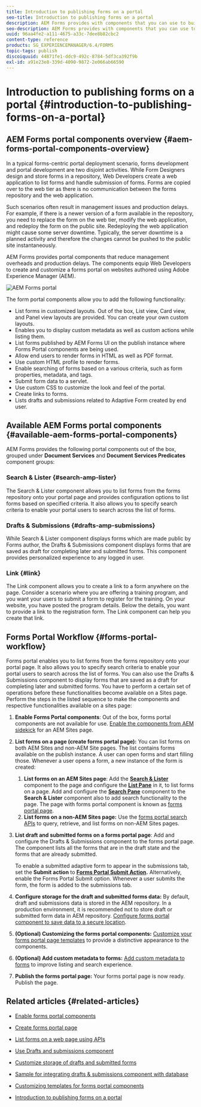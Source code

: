 ```yaml
---
title: Introduction to publishing forms on a portal
seo-title: Introduction to publishing forms on a portal
description: AEM Forms provides with components that you can use to build your forms portal. This articles introduces you to the available forms portal components.
seo-description: AEM Forms provides with components that you can use to build your forms portal. This articles introduces you to the available forms portal components.
uuid: 96aa4fe2-a111-4675-a33c-7dee8b82cbc2
content-type: reference
products: SG_EXPERIENCEMANAGER/6.4/FORMS
topic-tags: publish
discoiquuid: 44871fe1-ddc9-492c-8784-5df3ca392f9b
exl-id: a91e23e8-339d-4090-9872-2e066ab66590
---
```

# Introduction to publishing forms on a portal {#introduction-to-publishing-forms-on-a-portal}

## AEM Forms portal components overview {#aem-forms-portal-components-overview}

In a typical forms-centric portal deployment scenario, forms development and portal development are two disjoint activities. While Form Designers design and store forms in a repository, Web Developers create a web application to list forms and handle submission of forms. Forms are copied over to the web tier as there is no communication between the forms repository and the web application.

Such scenarios often result in management issues and production delays. For example, if there is a newer version of a form available in the repository, you need to replace the form on the web tier, modify the web application, and redeploy the form on the public site. Redeploying the web application might cause some server downtime. Typically, the server downtime is a planned activity and therefore the changes cannot be pushed to the public site instantaneously.

AEM Forms provides portal components that reduce management overheads and production delays. The components equip Web Developers to create and customize a forms portal on websites authored using Adobe Experience Manager (AEM).

![AEM Forms portal](assets/aem-forms-portal.png)

The form portal components allow you to add the following functionality:

* List forms in customized layouts. Out of the box, List view, Card view, and Panel view layouts are provided. You can create your own custom layouts.
* Enables you to display custom metadata as well as custom actions while listing them.
* List forms published by AEM Forms UI on the publish instance where Forms Portal components are being used.
* Allow end users to render forms in HTML as well as PDF format.  
* Use custom HTML profile to render forms.
* Enable searching of forms based on a various criteria, such as form properties, metadata, and tags.  
* Submit form data to a servlet.  
* Use custom CSS to customize the look and feel of the portal.  
* Create links to forms.  
* Lists drafts and submissions related to Adaptive Form created by end user.

## Available AEM Forms portal components {#available-aem-forms-portal-components}

AEM Forms provides the following portal components out of the box, grouped under **Document Services** and **Document Services Predicates** component groups:

### Search &amp; Lister {#search-amp-lister}

The Search & Lister component allows you to list forms from the forms repository onto your portal page and provides configuration options to list forms based on specified criteria. It also allows you to specify search criteria to enable your portal users to search across the list of forms.

### Drafts &amp; Submissions {#drafts-amp-submissions}

While Search & Lister component displays forms which are made public by Forms author, the Drafts & Submissions component displays forms that are saved as draft for completing later and submitted forms. This component provides personalized experience to any logged in user.

### Link {#link}

The Link component allows you to create a link to a form anywhere on the page. Consider a scenario where you are offering a training program, and you want your users to submit a form to register for the training. On your website, you have posted the program details. Below the details, you want to provide a link to the registration form. The Link component can help you create that link.

## Forms Portal Workflow {#forms-portal-workflow}

Forms portal enables you to list forms from the forms repository onto your portal page. It also allows you to specify search criteria to enable your portal users to search across the list of forms. You can also use the Drafts & Submissions component to display forms that are saved as a draft for completing later and submitted forms. You have to perform a certain set of operations before these functionalities become available on a Sites page. Perform the steps in the listed sequence to make the components and respective functionalities available on a sites page:

1. **Enable Forms Portal components**: Out of the box, forms portal components are not available for use. [Enable the components from AEM sidekick](/help/forms/using/enabling-forms-portal-components.md) for an AEM Sites page. 
1. **List forms on a page (create forms portal page):** You can list forms on both AEM Sites and non-AEM Site pages. The list contains forms available on the publish instance. A user can open forms and start filling those. Whenever a user opens a form, a new instance of the form is created:

    1. **List forms on an AEM Sites page**: Add the **[Search & Lister](/help/forms/using/creating-form-portal-page.md)** component to the page and configure the **[List Pane](/help/forms/using/creating-form-portal-page.md#p-list-pane-p)** in it, to list forms on a page. Add and configure the **[Search Pane](/help/forms/using/creating-form-portal-page.md#search-pane)** component to the **Search & Lister** component also to add search functionality to the page. The page with forms portal component is known as [forms portal page](/help/forms/using/creating-form-portal-page.md).
    1. **List forms on a non-AEM Sites page:** Use the [forms portal search APIs](/help/forms/using/listing-forms-webpage-using-apis.md) to query, retrieve, and list forms on non-AEM Sites pages.

1. **List draft and submitted forms on a forms portal page**: Add and configure the Drafts & Submissions component to the forms portal page. The component lists all the forms that are in the draft state and the forms that are already submitted.

   To enable a submitted adaptive form to appear in the submissions tab, set the **Submit action** to **[Forms Portal Submit Action](https://helpx.adobe.com/in/experience-manager/6-4/forms/using/configuring-submit-actions.html).** Alternatively, enable the Forms Portal Submit option. Whenever a user submits the form, the form is added to the submissions tab.

1. **Configure storage for the draft and submitted forms data:** By default, draft and submissions data is stored in the AEM repository. In a production environment, it is recommended not to store draft or submitted form data in AEM repository. [Configure forms portal component to save data to a secure location](/help/forms/using/draft-submission-component.md#customizing-the-storage). 
1. **(Optional) Customizing the forms portal components:**  [Customize your forms portal page templates](/help/forms/using/customizing-templates-forms-portal-components.md) to provide a distinctive appearance to the components.
1. **(Optional) Add custom metadata to forms:** [Add custom metadata to forms](/help/forms/using/customizing-templates-forms-portal-components.md) to improve listing and search experience. 
1. **Publish the forms portal page:** Your forms portal page is now ready. Publish the page.

## Related articles {#related-articles}

* [Enable forms portal components](/help/forms/using/enabling-forms-portal-components.md)
* [Create forms portal page](/help/forms/using/creating-form-portal-page.md)
* [List forms on a web page using APIs](/help/forms/using/listing-forms-webpage-using-apis.md)
* [Use Drafts and submissions component](/help/forms/using/draft-submission-component.md)
* [Customize storage of drafts and submitted forms](/help/forms/using/draft-submission-component.md#customizing-the-storage)
* [Sample for integrating drafts & submissions component with database](https://helpx.adobe.com/in/experience-manager/6-4/forms/using/integrate-draft-submission-database.html)  

* [Customizing templates for forms portal components](/help/forms/using/customizing-templates-forms-portal-components.md)
* [Introduction to publishing forms on a portal](/help/forms/using/introduction-publishing-forms.md)
